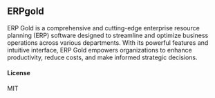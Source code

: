 ## ERPgold

ERP Gold is a comprehensive and cutting-edge enterprise resource planning (ERP) software designed to streamline and optimize business operations across various departments. With its powerful features and intuitive interface, ERP Gold empowers organizations to enhance productivity, reduce costs, and make informed strategic decisions.

#### License

MIT